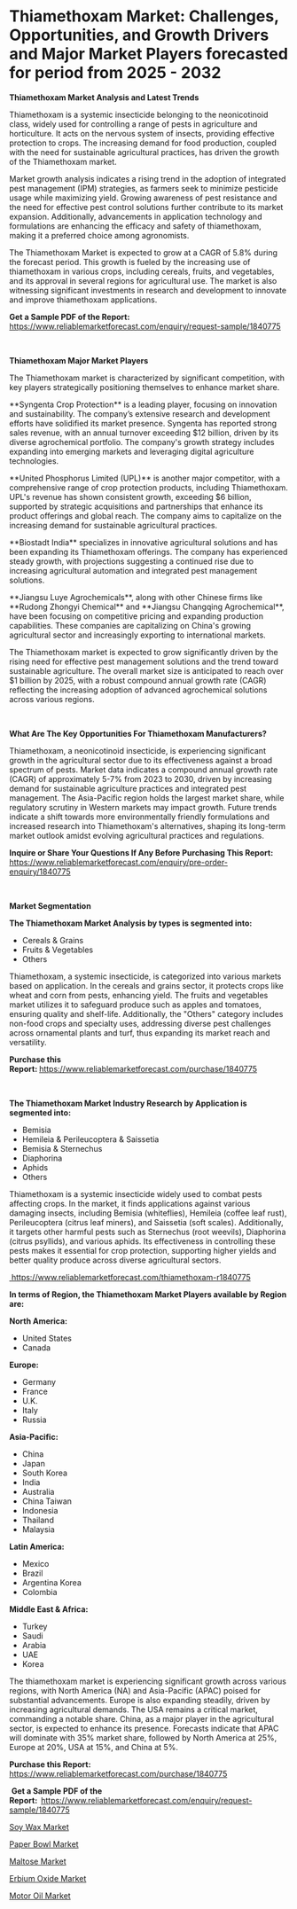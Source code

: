 <p><h1>Thiamethoxam Market: Challenges, Opportunities, and Growth Drivers and Major Market Players forecasted for period from 2025 - 2032</h1></p><p><strong>Thiamethoxam Market Analysis and Latest Trends</strong></p>
<p><p>Thiamethoxam is a systemic insecticide belonging to the neonicotinoid class, widely used for controlling a range of pests in agriculture and horticulture. It acts on the nervous system of insects, providing effective protection to crops. The increasing demand for food production, coupled with the need for sustainable agricultural practices, has driven the growth of the Thiamethoxam market.</p><p>Market growth analysis indicates a rising trend in the adoption of integrated pest management (IPM) strategies, as farmers seek to minimize pesticide usage while maximizing yield. Growing awareness of pest resistance and the need for effective pest control solutions further contribute to its market expansion. Additionally, advancements in application technology and formulations are enhancing the efficacy and safety of thiamethoxam, making it a preferred choice among agronomists.</p><p>The Thiamethoxam Market is expected to grow at a CAGR of 5.8% during the forecast period. This growth is fueled by the increasing use of thiamethoxam in various crops, including cereals, fruits, and vegetables, and its approval in several regions for agricultural use. The market is also witnessing significant investments in research and development to innovate and improve thiamethoxam applications.</p></p>
<p><strong>Get a Sample PDF of the Report:&nbsp;</strong> <a href="https://www.reliablemarketforecast.com/enquiry/request-sample/1840775?utm_campaign=2011&utm_medium=2&utm_source=Github&utm_content=ia&utm_term=01042025&utm_id=thiamethoxam">https://www.reliablemarketforecast.com/enquiry/request-sample/1840775</a></p>
<p>&nbsp;</p>
<p><strong>Thiamethoxam Major Market Players</strong></p>
<p><p>The Thiamethoxam market is characterized by significant competition, with key players strategically positioning themselves to enhance market share. </p><p>**Syngenta Crop Protection** is a leading player, focusing on innovation and sustainability. The company’s extensive research and development efforts have solidified its market presence. Syngenta has reported strong sales revenue, with an annual turnover exceeding $12 billion, driven by its diverse agrochemical portfolio. The company's growth strategy includes expanding into emerging markets and leveraging digital agriculture technologies.</p><p>**United Phosphorus Limited (UPL)** is another major competitor, with a comprehensive range of crop protection products, including Thiamethoxam. UPL's revenue has shown consistent growth, exceeding $6 billion, supported by strategic acquisitions and partnerships that enhance its product offerings and global reach. The company aims to capitalize on the increasing demand for sustainable agricultural practices.</p><p>**Biostadt India** specializes in innovative agricultural solutions and has been expanding its Thiamethoxam offerings. The company has experienced steady growth, with projections suggesting a continued rise due to increasing agricultural automation and integrated pest management solutions. </p><p>**Jiangsu Luye Agrochemicals**, along with other Chinese firms like **Rudong Zhongyi Chemical** and **Jiangsu Changqing Agrochemical**, have been focusing on competitive pricing and expanding production capabilities. These companies are capitalizing on China's growing agricultural sector and increasingly exporting to international markets.</p><p>The Thiamethoxam market is expected to grow significantly driven by the rising need for effective pest management solutions and the trend toward sustainable agriculture. The overall market size is anticipated to reach over $1 billion by 2025, with a robust compound annual growth rate (CAGR) reflecting the increasing adoption of advanced agrochemical solutions across various regions.</p></p>
<p>&nbsp;</p>
<p><strong>What Are The Key Opportunities For Thiamethoxam Manufacturers?</strong></p>
<p><p>Thiamethoxam, a neonicotinoid insecticide, is experiencing significant growth in the agricultural sector due to its effectiveness against a broad spectrum of pests. Market data indicates a compound annual growth rate (CAGR) of approximately 5-7% from 2023 to 2030, driven by increasing demand for sustainable agriculture practices and integrated pest management. The Asia-Pacific region holds the largest market share, while regulatory scrutiny in Western markets may impact growth. Future trends indicate a shift towards more environmentally friendly formulations and increased research into Thiamethoxam's alternatives, shaping its long-term market outlook amidst evolving agricultural practices and regulations.</p></p>
<p><strong>Inquire or Share Your Questions If Any Before Purchasing This Report:</strong> <a href="https://www.reliablemarketforecast.com/enquiry/pre-order-enquiry/1840775?utm_campaign=2011&utm_medium=2&utm_source=Github&utm_content=ia&utm_term=01042025&utm_id=thiamethoxam">https://www.reliablemarketforecast.com/enquiry/pre-order-enquiry/1840775</a></p>
<p>&nbsp;</p>
<p><strong>Market Segmentation</strong></p>
<p><strong>The Thiamethoxam Market Analysis by types is segmented into:</strong></p>
<p><ul><li>Cereals & Grains</li><li>Fruits & Vegetables</li><li>Others</li></ul></p>
<p><p>Thiamethoxam, a systemic insecticide, is categorized into various markets based on application. In the cereals and grains sector, it protects crops like wheat and corn from pests, enhancing yield. The fruits and vegetables market utilizes it to safeguard produce such as apples and tomatoes, ensuring quality and shelf-life. Additionally, the "Others" category includes non-food crops and specialty uses, addressing diverse pest challenges across ornamental plants and turf, thus expanding its market reach and versatility.</p></p>
<p><strong>Purchase this Report:&nbsp;</strong><a href="https://www.reliablemarketforecast.com/purchase/1840775?utm_campaign=2011&utm_medium=2&utm_source=Github&utm_content=ia&utm_term=01042025&utm_id=thiamethoxam">https://www.reliablemarketforecast.com/purchase/1840775</a></p>
<p>&nbsp;</p>
<p><strong>The Thiamethoxam Market Industry Research by Application is segmented into:</strong></p>
<p><ul><li>Bemisia</li><li>Hemileia & Perileucoptera & Saissetia</li><li>Bemisia & Sternechus</li><li>Diaphorina</li><li>Aphids</li><li>Others</li></ul></p>
<p><p>Thiamethoxam is a systemic insecticide widely used to combat pests affecting crops. In the market, it finds applications against various damaging insects, including Bemisia (whiteflies), Hemileia (coffee leaf rust), Perileucoptera (citrus leaf miners), and Saissetia (soft scales). Additionally, it targets other harmful pests such as Sternechus (root weevils), Diaphorina (citrus psyllids), and various aphids. Its effectiveness in controlling these pests makes it essential for crop protection, supporting higher yields and better quality produce across diverse agricultural sectors.</p></p>
<p><a href="https://www.reliablemarketforecast.com/thiamethoxam-r1840775?utm_campaign=2011&utm_medium=2&utm_source=Github&utm_content=ia&utm_term=01042025&utm_id=thiamethoxam">&nbsp;https://www.reliablemarketforecast.com/thiamethoxam-r1840775</a></p>
<p><strong>In terms of Region, the Thiamethoxam Market Players available by Region are:</strong></p>
<p>
    <p> <strong> North America: </strong>
        <ul>
            <li>United States</li>
            <li>Canada</li>
        </ul>
        </p> 
    <p> <strong> Europe: </strong>
        <ul>
            <li>Germany</li>
            <li>France</li>
            <li>U.K.</li>
            <li>Italy</li>
            <li>Russia</li>
        </ul>
        </p> 
    <p> <strong> Asia-Pacific: </strong>
        <ul>
            <li>China</li>
            <li>Japan</li>
            <li>South Korea</li>
            <li>India</li>
            <li>Australia</li>
            <li>China Taiwan</li>
            <li>Indonesia</li>
            <li>Thailand</li>
            <li>Malaysia</li>
        </ul>
        </p> 
    <p> <strong> Latin America: </strong>
        <ul>
            <li>Mexico</li>
            <li>Brazil</li>
            <li>Argentina Korea</li>
            <li>Colombia</li>
        </ul>
        </p> 
    <p> <strong> Middle East & Africa: </strong>
        <ul>
            <li>Turkey</li>
            <li>Saudi</li>
            <li>Arabia</li>
            <li>UAE</li>
            <li>Korea</li>
        </ul>
    </p>
    </p>
<p><p>The thiamethoxam market is experiencing significant growth across various regions, with North America (NA) and Asia-Pacific (APAC) poised for substantial advancements. Europe is also expanding steadily, driven by increasing agricultural demands. The USA remains a critical market, commanding a notable share. China, as a major player in the agricultural sector, is expected to enhance its presence. Forecasts indicate that APAC will dominate with 35% market share, followed by North America at 25%, Europe at 20%, USA at 15%, and China at 5%.</p></p>
<p><strong>Purchase this Report: </strong><a href="https://www.reliablemarketforecast.com/purchase/1840775?utm_campaign=2011&utm_medium=2&utm_source=Github&utm_content=ia&utm_term=01042025&utm_id=thiamethoxam">https://www.reliablemarketforecast.com/purchase/1840775</a></p>
<p>&nbsp;<strong>Get a Sample PDF of the Report:&nbsp;&nbsp;</strong><a href="https://www.reliablemarketforecast.com/enquiry/request-sample/1840775?utm_campaign=2011&utm_medium=2&utm_source=Github&utm_content=ia&utm_term=01042025&utm_id=thiamethoxam">https://www.reliablemarketforecast.com/enquiry/request-sample/1840775</a></p>
<p><strong></strong></p>
<p><p><a href="https://github.com/moroesarta/Market-Research-Report-List-1/blob/main/soy-wax-market.md?utm_campaign=2011&utm_medium=2&utm_source=Github&utm_content=ia&utm_term=01042025&utm_id=thiamethoxam">Soy Wax Market</a></p><p><a href="https://github.com/seherlouize/Market-Research-Report-List-1/blob/main/paper-bowl-market.md?utm_campaign=2011&utm_medium=2&utm_source=Github&utm_content=ia&utm_term=01042025&utm_id=thiamethoxam">Paper Bowl Market</a></p><p><a href="https://github.com/kaganalcinwv/Market-Research-Report-List-1/blob/main/maltose-market.md?utm_campaign=2011&utm_medium=2&utm_source=Github&utm_content=ia&utm_term=01042025&utm_id=thiamethoxam">Maltose Market</a></p><p><a href="https://github.com/szaszgrychkq/Market-Research-Report-List-1/blob/main/erbium-oxide-market.md?utm_campaign=2011&utm_medium=2&utm_source=Github&utm_content=ia&utm_term=01042025&utm_id=thiamethoxam">Erbium Oxide Market</a></p><p><a href="https://github.com/sadaandilou/Market-Research-Report-List-1/blob/main/motor-oil-market.md?utm_campaign=2011&utm_medium=2&utm_source=Github&utm_content=ia&utm_term=01042025&utm_id=thiamethoxam">Motor Oil Market</a></p></p>
